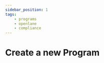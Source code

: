 ```yaml
---
sidebar_position: 1
tags: 
    - programs
    - openlane
    - compliance
---
```


# Create a new Program